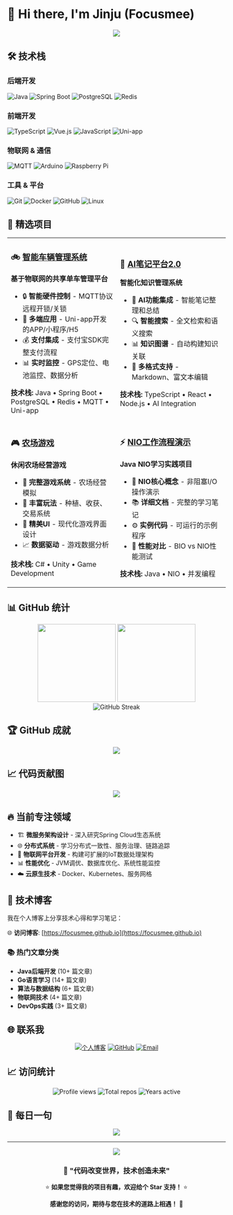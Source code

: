 # 👋 Hi there, I'm Jinju (Focusmee)

<div align="center">
  <img src="https://capsule-render.vercel.app/api?type=waving&color=gradient&text=Hello%20World!&height=100&section=header&fontSize=40"/>
</div>



## 🛠️ 技术栈

### 后端开发
![Java](https://img.shields.io/badge/Java-ED8B00?style=for-the-badge&logo=openjdk&logoColor=white)
![Spring Boot](https://img.shields.io/badge/Spring_Boot-6DB33F?style=for-the-badge&logo=spring-boot&logoColor=white)
![PostgreSQL](https://img.shields.io/badge/PostgreSQL-316192?style=for-the-badge&logo=postgresql&logoColor=white)
![Redis](https://img.shields.io/badge/Redis-DC382D?style=for-the-badge&logo=redis&logoColor=white)

### 前端开发
![TypeScript](https://img.shields.io/badge/TypeScript-007ACC?style=for-the-badge&logo=typescript&logoColor=white)
![Vue.js](https://img.shields.io/badge/Vue.js-35495E?style=for-the-badge&logo=vuedotjs&logoColor=4FC08D)
![JavaScript](https://img.shields.io/badge/JavaScript-323330?style=for-the-badge&logo=javascript&logoColor=F7DF1E)
![Uni-app](https://img.shields.io/badge/Uni--app-2B2B2B?style=for-the-badge&logo=dcloud&logoColor=white)

### 物联网 & 通信
![MQTT](https://img.shields.io/badge/MQTT-660066?style=for-the-badge&logo=eclipse-mosquitto&logoColor=white)
![Arduino](https://img.shields.io/badge/Arduino-00979D?style=for-the-badge&logo=Arduino&logoColor=white)
![Raspberry Pi](https://img.shields.io/badge/Raspberry%20Pi-A22846?style=for-the-badge&logo=Raspberry%20Pi&logoColor=white)

### 工具 & 平台
![Git](https://img.shields.io/badge/Git-F05032?style=for-the-badge&logo=git&logoColor=white)
![Docker](https://img.shields.io/badge/Docker-2496ED?style=for-the-badge&logo=docker&logoColor=white)
![GitHub](https://img.shields.io/badge/GitHub-100000?style=for-the-badge&logo=github&logoColor=white)
![Linux](https://img.shields.io/badge/Linux-FCC624?style=for-the-badge&logo=linux&logoColor=black)

## 🌟 精选项目

<table>
<tr>
<td width="50%">

### 🚲 [智能车辆管理系统](https://github.com/Focusmee/iot-vehicle-management)
**基于物联网的共享单车管理平台**

- 🔒 **智能硬件控制** - MQTT协议远程开锁/关锁
- 📱 **多端应用** - Uni-app开发的APP/小程序/H5
- 💰 **支付集成** - 支付宝SDK完整支付流程
- 📊 **实时监控** - GPS定位、电池监控、数据分析

**技术栈:** Java • Spring Boot • PostgreSQL • Redis • MQTT • Uni-app

</td>
<td width="50%">

### 🤖 [AI笔记平台2.0](https://github.com/Focusmee/ai-notes-platform2.0)
**智能化知识管理系统**

- 🧠 **AI功能集成** - 智能笔记整理和总结
- 🔍 **智能搜索** - 全文检索和语义搜索
- 📊 **知识图谱** - 自动构建知识关联
- 📝 **多格式支持** - Markdown、富文本编辑

**技术栈:** TypeScript • React • Node.js • AI Integration

</td>
</tr>
<tr>
<td width="50%">

### 🎮 [农场游戏](https://github.com/Focusmee/Farming-Game)
**休闲农场经营游戏**

- 🌾 **完整游戏系统** - 农场经营模拟
- 🎯 **丰富玩法** - 种植、收获、交易系统
- 🎨 **精美UI** - 现代化游戏界面设计
- 📈 **数据驱动** - 游戏数据分析

**技术栈:** C# • Unity • Game Development

</td>
<td width="50%">

### ⚡ [NIO工作流程演示](https://github.com/Focusmee/mini-nio-main)
**Java NIO学习实践项目**

- 🔄 **NIO核心概念** - 非阻塞I/O操作演示
- 📚 **详细文档** - 完整的学习笔记
- ⚙️ **实例代码** - 可运行的示例程序
- 🧪 **性能对比** - BIO vs NIO性能测试

**技术栈:** Java • NIO • 并发编程

</td>
</tr>
</table>

## 📊 GitHub 统计

<div align="center">
  <img height="180em" src="https://github-readme-stats.vercel.app/api?username=Focusmee&show_icons=true&theme=radical&include_all_commits=true&count_private=true"/>
  <img height="180em" src="https://github-readme-stats.vercel.app/api/top-langs/?username=Focusmee&layout=compact&langs_count=8&theme=radical"/>
</div>

<div align="center">
  <img src="https://github-readme-streak-stats.herokuapp.com/?user=Focusmee&theme=radical" alt="GitHub Streak" />
</div>

## 🏆 GitHub 成就

<div align="center">
  <img src="https://github-profile-trophy.vercel.app/?username=Focusmee&theme=radical&no-frame=false&no-bg=true&margin-w=4" />
</div>

## 📈 代码贡献图

<div align="center">
  <img src="https://github-readme-activity-graph.vercel.app/graph?username=Focusmee&theme=react-dark&hide_border=true" />
</div>

## 🔥 当前专注领域

- 🏗️ **微服务架构设计** - 深入研究Spring Cloud生态系统
- 🌐 **分布式系统** - 学习分布式一致性、服务治理、链路追踪
- 🤖 **物联网平台开发** - 构建可扩展的IoT数据处理架构
- 📊 **性能优化** - JVM调优、数据库优化、系统性能监控
- ☁️ **云原生技术** - Docker、Kubernetes、服务网格

## 📝 技术博客

我在个人博客上分享技术心得和学习笔记：

🌐 **访问博客**: [https://focusmee.github.io](https://focusmee.github.io)

### 📚 热门文章分类
- **Java后端开发** (10+ 篇文章)
- **Go语言学习** (14+ 篇文章) 
- **算法与数据结构** (6+ 篇文章)
- **物联网技术** (4+ 篇文章)
- **DevOps实践** (3+ 篇文章)

## 🌐 联系我

<div align="center">

[![个人博客](https://img.shields.io/badge/个人博客-FF5722?style=for-the-badge&logo=blogger&logoColor=white)](https://focusmee.github.io)
[![GitHub](https://img.shields.io/badge/GitHub-100000?style=for-the-badge&logo=github&logoColor=white)](https://github.com/Focusmee)
[![Email](https://img.shields.io/badge/邮箱-D14836?style=for-the-badge&logo=gmail&logoColor=white)](mailto:2105735259@qq.com)

</div>

## 📈 访问统计

<div align="center">
  <img src="https://komarev.com/ghpvc/?username=Focusmee&style=flat-square&color=blue" alt="Profile views" />
  <img src="https://badges.pufler.dev/repos/Focusmee?color=blue" alt="Total repos" />
  <img src="https://badges.pufler.dev/years/Focusmee?color=blue" alt="Years active" />
</div>

## 💭 每日一句

<div align="center">
  <img src="https://quotes-github-readme.vercel.app/api?type=horizontal&theme=radical" />
</div>

---

<div align="center">
  <img src="https://capsule-render.vercel.app/api?type=waving&color=gradient&height=60&section=footer"/>
</div>

<div align="center">

### 🎯 "代码改变世界，技术创造未来"

⭐️ **如果您觉得我的项目有趣，欢迎给个 Star 支持！** ⭐️

**感谢您的访问，期待与您在技术的道路上相遇！** 🚀

</div>
